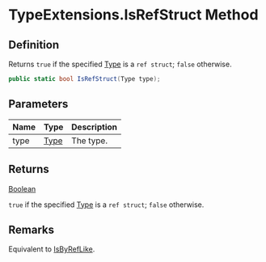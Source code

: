 # TypeExtensions.IsRefStruct Method
## Definition

Returns `true` if the specified [Type](https://learn.microsoft.com/en-gb/dotnet/api/System.Type) is a `ref struct`; `false` otherwise.

```c#
public static bool IsRefStruct(Type type);
```

## Parameters

| Name | Type | Description |
| ---- | ---- | ----------- |
| type | [Type](https://learn.microsoft.com/en-gb/dotnet/api/System.Type) | The type. |

## Returns

[Boolean](https://learn.microsoft.com/en-gb/dotnet/api/System.Boolean)

`true` if the specified [Type](https://learn.microsoft.com/en-gb/dotnet/api/System.Type) is a `ref struct`; `false` otherwise.
## Remarks

Equivalent to [IsByRefLike](https://learn.microsoft.com/en-gb/dotnet/api/System.Type.IsByRefLike).
